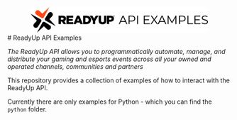 <div align="center">
  <img alt="ReadyUp logo" src="https://raw.githubusercontent.com/ready-up/api-examples/master/readyup-logo-api.png" width="400px" />
</div>
# ReadyUp API Examples

_The ReadyUp API allows you to programmatically automate, manage, and distribute your gaming and esports events across all your owned and operated channels, communities and partners_


This repository provides a collection of examples of how to interact with the ReadyUp API.

Currently there are only examples for Python - which you can find the `python` folder.